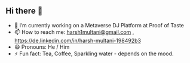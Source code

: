 ## Hi there 👋



- 🔭 I’m currently working on a Metaverse DJ Platform at Proof of Taste
- 📫 How to reach me: harsh1multani@gmail.com , https://de.linkedin.com/in/harsh-multani-198492b3
- 😄 Pronouns: He / Him
- ⚡ Fun fact: Tea, Coffee, Sparkling water - depends on the mood.

